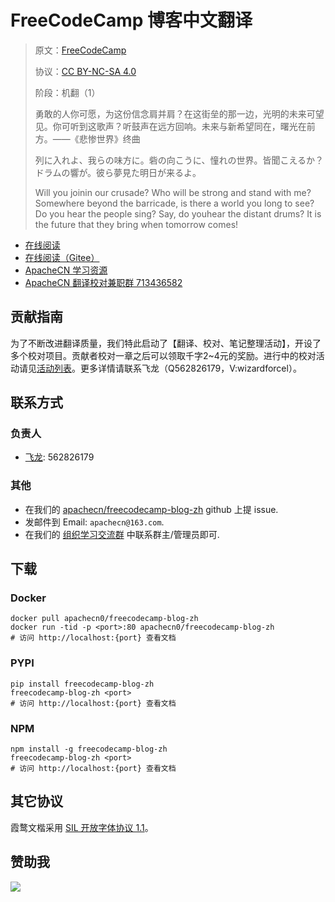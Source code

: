 <!--
    需要填充的占位符：
    
    README.md
    
        FreeCodeCamp 博客中文翻译：文档中文名
        FreeCodeCamp：文档英文名
        https://www.freecodecamp.org/news/：文档原始链接
        fcc：域名前缀
        飞龙：负责人名称
        wizardforcel：负责人 Github 用户名
        562826179：负责人 QQ
        freecodecamp-blog-zh：ApacheCN 的 Github 仓库名称
        freecodecamp-blog-zh：DockerHub 仓库名称
        freecodecamp-blog-zh：PYPI 包名称
        freecodecamp-blog-zh：NPM 包名称
    
    CNAME
    
        fcc：域名前缀

    index.html
    
        FreeCodeCamp 博客中文翻译：文档中文名
        #0C3C26：显示颜色
        freecodecamp-blog-zh：ApacheCN 的 Github 仓库名称

    asset/docsify-apachecn-footer.js
    
        freecodecamp-blog-zh：ApacheCN 的 Github 仓库名称
-->

# FreeCodeCamp 博客中文翻译

> 原文：[FreeCodeCamp](https://www.freecodecamp.org/news/)
> 
> 协议：[CC BY-NC-SA 4.0](http://creativecommons.org/licenses/by-nc-sa/4.0/)
> 
> 阶段：机翻（1）
> 
> 勇敢的人你可愿，为这份信念肩并肩？在这街垒的那一边，光明的未来可望见。你可听到这歌声？听鼓声在远方回响。未来与新希望同在，曙光在前方。——《悲惨世界》终曲
> 
> 列に入れよ、我らの味方に。砦の向こうに、憧れの世界。皆聞こえるか？ドラムの響が。彼ら夢見た明日が来るよ。
> 
> Will you joinin our crusade? Who will be strong and stand with me? Somewhere beyond the barricade, is there a world you long to see? Do you hear the people sing? Say, do youhear the distant drums? It is the future that they bring when tomorrow comes!

* [在线阅读](https://fcc.apachecn.org)
* [在线阅读（Gitee）](https://apachecn.gitee.io/doc-template/)
* [ApacheCN 学习资源](http://docs.apachecn.org/)
* [ApacheCN 翻译校对兼职群 713436582](https://jq.qq.com/?_wv=1027&k=VSNtgpjb)

## 贡献指南

为了不断改进翻译质量，我们特此启动了【翻译、校对、笔记整理活动】，开设了多个校对项目。贡献者校对一章之后可以领取千字2\~4元的奖励。进行中的校对活动请见[活动列表](https://home.apachecn.org/#/docs/activity/docs-activity)。更多详情请联系飞龙（Q562826179，V:wizardforcel）。

## 联系方式

### 负责人

* [飞龙](https://github.com/wizardforcel): 562826179

### 其他

*   在我们的 [apachecn/freecodecamp-blog-zh](https://github.com/apachecn/freecodecamp-blog-zh) github 上提 issue.
*   发邮件到 Email: `apachecn@163.com`.
*   在我们的 [组织学习交流群](https://www.apachecn.org/#/docs/join) 中联系群主/管理员即可.

## 下载

### Docker

```
docker pull apachecn0/freecodecamp-blog-zh
docker run -tid -p <port>:80 apachecn0/freecodecamp-blog-zh
# 访问 http://localhost:{port} 查看文档
```

### PYPI

```
pip install freecodecamp-blog-zh
freecodecamp-blog-zh <port>
# 访问 http://localhost:{port} 查看文档
```

### NPM

```
npm install -g freecodecamp-blog-zh
freecodecamp-blog-zh <port>
# 访问 http://localhost:{port} 查看文档
```

## 其它协议

霞鹜文楷采用 [SIL 开放字体协议 1.1](https://github.com/lxgw/LxgwWenKai/blob/main/SIL_Open_Font_License_1.1.txt)。

## 赞助我

![](https://img-blog.csdnimg.cn/20200112005920729.png)
